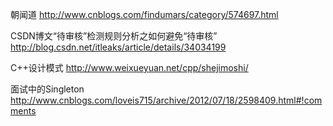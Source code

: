 朝闻道
http://www.cnblogs.com/findumars/category/574697.html



CSDN博文“待审核”检测规则分析之如何避免“待审核”
http://blog.csdn.net/itleaks/article/details/34034199

C++设计模式
http://www.weixueyuan.net/cpp/shejimoshi/


面试中的Singleton
http://www.cnblogs.com/loveis715/archive/2012/07/18/2598409.html#!comments
